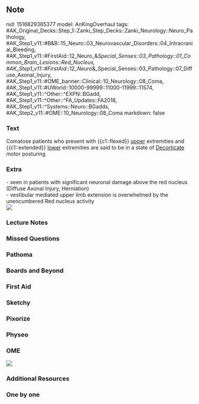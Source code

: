 ## Note
nid: 1516829385377
model: AnKingOverhaul
tags: #AK_Original_Decks::Step_1::Zanki_Step_Decks::Zanki_Neurology::Neuro_Pathology, #AK_Step1_v11::#B&B::15_Neuro::03_Neurovascular_Disorders::04_Intracranial_Bleeding, #AK_Step1_v11::#FirstAid::12_Neuro_&_Special_Senses::03_Pathology::01_Common_Brain_Lesions::Red_Nucleus, #AK_Step1_v11::#FirstAid::12_Neuro_&_Special_Senses::03_Pathology::07_Diffuse_Axonal_Injury, #AK_Step1_v11::#OME_banner::Clinical::10_Neurology::08_Coma, #AK_Step1_v11::#UWorld::10000-99999::11000-11999::11574, #AK_Step1_v11::^Other::^EXPN::BGadd, #AK_Step1_v11::^Other::^FA_Updates::FA2018, #AK_Step1_v11::^Systems::Neuro::BGadds, #AK_Step2_v11::#OME::10_Neurology::08_Coma
markdown: false

### Text
Comatose patients who present with {{c1::flexed}} <u>upper</u>
extremities and {{c1::extended}} <u>lower</u> extremities are said
to be in a state of <u>Decorticate</u> motor posturing

### Extra
<div>
  - seen in patients with significant neuronal damage above the red
  nucleus (Diffuse Axonal Injury, Herniation)
</div>
<div>
  - vestibular mediated upper limb extension is overwhelmed by the
  unencumbered Red nucleus activity
</div>
<div><img src="paste-196211285950465.jpg"></div>

### Lecture Notes


### Missed Questions


### Pathoma


### Boards and Beyond


### First Aid


### Sketchy


### Pixorize


### Physeo


### OME
<div class="ome-widget">
  <a href=
  "https://onlinemeded.org/spa/neurology/coma/acquire?ref=anki"><img src="_OME_AnkiFlashcards_Lesson_4.png"></a>
</div>

### Additional Resources


### One by one


